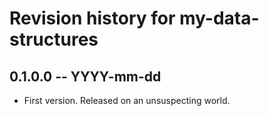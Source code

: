 # Revision history for my-data-structures

## 0.1.0.0 -- YYYY-mm-dd

* First version. Released on an unsuspecting world.
